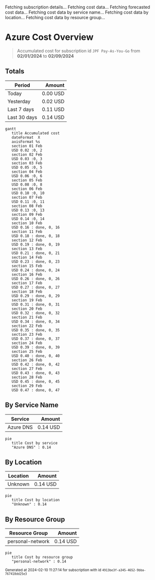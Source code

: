 Fetching subscription details...
Fetching cost data...
Fetching forecasted cost data...
Fetching cost data by service name...
Fetching cost data by location...
Fetching cost data by resource group...
# Azure Cost Overview

> Accumulated cost for subscription id `JPF Pay-As-You-Go` from **02/01/2024** to **02/09/2024**

## Totals

|Period|Amount|
|---|---:|
|Today|0.00 USD|
|Yesterday|0.02 USD|
|Last 7 days|0.11 USD|
|Last 30 days|0.14 USD|

```mermaid
gantt
   title Accumulated cost
   dateFormat  X
   axisFormat %s
   section 01 Feb
   USD 0.02 :0, 2
   section 02 Feb
   USD 0.03 :0, 3
   section 03 Feb
   USD 0.05 :0, 5
   section 04 Feb
   USD 0.06 :0, 6
   section 05 Feb
   USD 0.08 :0, 8
   section 06 Feb
   USD 0.10 :0, 10
   section 07 Feb
   USD 0.11 :0, 11
   section 08 Feb
   USD 0.13 :0, 13
   section 09 Feb
   USD 0.14 :0, 14
   section 10 Feb
   USD 0.16 : done, 0, 16
   section 11 Feb
   USD 0.18 : done, 0, 18
   section 12 Feb
   USD 0.19 : done, 0, 19
   section 13 Feb
   USD 0.21 : done, 0, 21
   section 14 Feb
   USD 0.23 : done, 0, 23
   section 15 Feb
   USD 0.24 : done, 0, 24
   section 16 Feb
   USD 0.26 : done, 0, 26
   section 17 Feb
   USD 0.27 : done, 0, 27
   section 18 Feb
   USD 0.29 : done, 0, 29
   section 19 Feb
   USD 0.31 : done, 0, 31
   section 20 Feb
   USD 0.32 : done, 0, 32
   section 21 Feb
   USD 0.34 : done, 0, 34
   section 22 Feb
   USD 0.35 : done, 0, 35
   section 23 Feb
   USD 0.37 : done, 0, 37
   section 24 Feb
   USD 0.39 : done, 0, 39
   section 25 Feb
   USD 0.40 : done, 0, 40
   section 26 Feb
   USD 0.42 : done, 0, 42
   section 27 Feb
   USD 0.43 : done, 0, 43
   section 28 Feb
   USD 0.45 : done, 0, 45
   section 29 Feb
   USD 0.47 : done, 0, 47
```

## By Service Name

|Service|Amount|
|---|---:|
|Azure DNS|0.14 USD|

```mermaid
pie
   title Cost by service
   "Azure DNS" : 0.14
```

## By Location

|Location|Amount|
|---|---:|
|Unknown|0.14 USD|

```mermaid
pie
   title Cost by location
   "Unknown" : 0.14
```

## By Resource Group

|Resource Group|Amount|
|---|---:|
|personal-network|0.14 USD|

```mermaid
pie
   title Cost by resource group
   "personal-network" : 0.14
```

<sup>Generated at 2024-02-10 11:27:14 for subscription with id `4913be3f-a345-4652-9bba-767418dd25e3`</sup>
